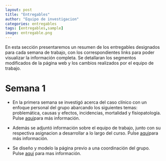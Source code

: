 ```yaml
---
layout: post
title: "Entregables"
author: "Equipo de investigacion"
categories: entregables
tags: [entregables,sample]
image: entregable.png
---
```


En esta sección presentaremos un resumen de los entregables designados para cada semana de trabajo, con los correspondientes links para poder visualizar la información completa. Se detallaran los segmentos modificados de la página web y los cambios realizados por el equipo de trabajo.

# Semana 1

* En la primera semana se investigó acerca del caso clínico con un enfoque personal del grupo abarcando los siguientes temas: problemática, causas y efectos, incidencias, mortalidad y fisiopatología. Pulse [aqui](https://github.com/GonzaloUPCH/Grupo13.github.io/blob/Parche-oficial-2/_posts/2020-09-09-fetos-pretermino.md)para más información.

* Además se adjuntó información sobre el equipo de trabajo, junto con su respectiva asignacion a desarrollar a lo largo del curso. Pulse [aqui](https://github.com/GonzaloUPCH/Grupo13.github.io/blob/Alejandra-V-patch-1/_posts/2020-09-07-conocenos.md)para más información.

* Se diseño y modelo la página previo a una coordinación del grupo. Pulse [aqui](https://github.com/GonzaloUPCH/Grupo13.github.io) para mas información.
